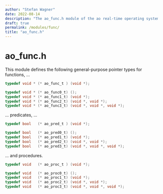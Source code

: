 ```yaml
---
author: "Stefan Wagner"
date: 2022-08-14
description: "The ao_func.h module of the ao real-time operating system."
draft: true
permalink: /modules/func/
title: "ao_func.h"
---
```


# ao_func.h

This module defines the following general-purpose pointer types for functions, ...

```c
typedef void * (* ao_func_t ) (void *);
```

```c
typedef void * (* ao_func0_t) ();
typedef void * (* ao_func1_t) (void *);
typedef void * (* ao_func2_t) (void *, void *);
typedef void * (* ao_func3_t) (void *, void *, void *);
```

... predicates, ...

```c
typedef bool   (* ao_pred_t ) (void *);
```

```c
typedef bool   (* ao_pred0_t) ();
typedef bool   (* ao_pred1_t) (void *);
typedef bool   (* ao_pred2_t) (void *, void *);
typedef bool   (* ao_pred3_t) (void *, void *, void *);
```

... and procedures.

```c
typedef void   (* ao_proc_t ) (void *);
```

```c
typedef void   (* ao_proc0_t) ();
typedef void   (* ao_proc1_t) (void *);
typedef void   (* ao_proc2_t) (void *, void *);
typedef void   (* ao_proc3_t) (void *, void *, void *);
```
